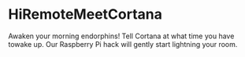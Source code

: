 # HiRemoteMeetCortana
Awaken your morning endorphins! Tell Cortana at what time you have towake up. Our Raspberry Pi hack will gently start lightning your room.
